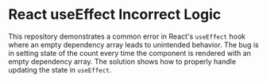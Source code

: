 # React useEffect Incorrect Logic

This repository demonstrates a common error in React's `useEffect` hook where an empty dependency array leads to unintended behavior. The bug is in setting state of the count every time the component is rendered with an empty dependency array.  The solution shows how to properly handle updating the state in `useEffect`.